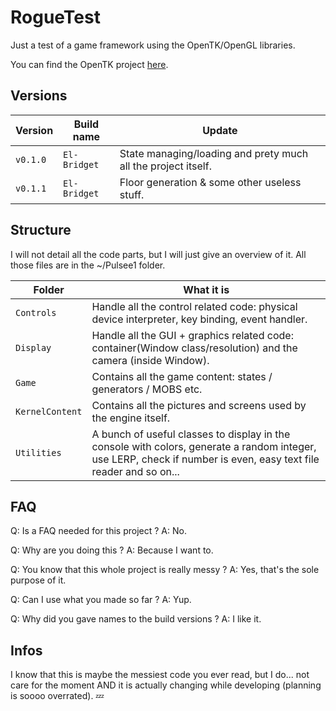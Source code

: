 # RogueTest
Just a test of a game framework using the OpenTK/OpenGL libraries.

You can find the OpenTK project [here](https://github.com/opentk/opentk).

## Versions

Version | Build name | Update
------- | ------- | -------
`v0.1.0` | `El-Bridget` | State managing/loading and prety much all the project itself.
`v0.1.1` | `El-Bridget` | Floor generation & some other useless stuff.

## Structure
I will not detail all the code parts, but I will just give an overview of it.
All those files are in the ~/Pulsee1 folder. 

Folder | What it is
------- | -------
`Controls` | Handle all the control related code: physical device interpreter, key binding, event handler.
`Display` | Handle all the GUI + graphics related code: container(Window class/resolution) and the camera (inside Window).
`Game` | Contains all the game content: states / generators / MOBS etc.
`KernelContent` | Contains all the pictures and screens used by the engine itself.
`Utilities` | A bunch of useful classes to display in the console with colors, generate a random integer, use LERP, check if number is even, easy text file reader and so on...

## FAQ

Q: Is a FAQ needed for this project ?
A: No.

Q: Why are you doing this ?
A: Because I want to.

Q: You know that this whole project is really messy ?
A: Yes, that's the sole purpose of it.

Q: Can I use what you made so far ?
A: Yup.

Q: Why did you gave names to the build versions ?
A: I like it.

## Infos
I know that this is maybe the messiest code you ever read, but I do...  not care for the moment AND it is actually changing while developing (planning is soooo overrated). :zzz:
